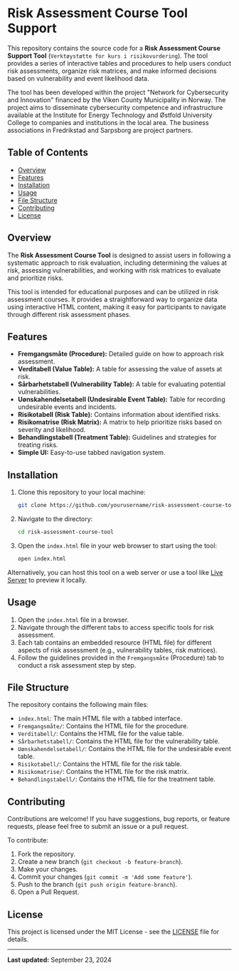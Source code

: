 # Risk Assessment Course Tool Support

This repository contains the source code for a **Risk Assessment Course Support Tool** (`Verktøystøtte for kurs i risikovurdering`). The tool provides a series of interactive tables and procedures to help users conduct risk assessments, organize risk matrices, and make informed decisions based on vulnerability and event likelihood data.

The tool has been developed within the project "Network for Cybersecurity and Innovation" financed by the Viken County Municipality in Norway. The project aims to disseminate cybersecurity competence and infrastructure available at the Institute for Energy Technology and Østfold University College to companies and institutions in the local area. The business associations in Fredrikstad and Sarpsborg are project partners.


## Table of Contents

- [Overview](#overview)
- [Features](#features)
- [Installation](#installation)
- [Usage](#usage)
- [File Structure](#file-structure)
- [Contributing](#contributing)
- [License](#license)

## Overview

The **Risk Assessment Course Tool** is designed to assist users in following a systematic approach to risk evaluation, including determining the values at risk, assessing vulnerabilities, and working with risk matrices to evaluate and prioritize risks.

This tool is intended for educational purposes and can be utilized in risk assessment courses. It provides a straightforward way to organize data using interactive HTML content, making it easy for participants to navigate through different risk assessment phases.

## Features

- **Fremgangsmåte (Procedure):** Detailed guide on how to approach risk assessment.
- **Verditabell (Value Table):** A table for assessing the value of assets at risk.
- **Sårbarhetstabell (Vulnerability Table):** A table for evaluating potential vulnerabilities.
- **Uønskahendelsetabell (Undesirable Event Table):** Table for recording undesirable events and incidents.
- **Risikotabell (Risk Table):** Contains information about identified risks.
- **Risikomatrise (Risk Matrix):** A matrix to help prioritize risks based on severity and likelihood.
- **Behandlingstabell (Treatment Table):** Guidelines and strategies for treating risks.
- **Simple UI:** Easy-to-use tabbed navigation system.

## Installation

1. Clone this repository to your local machine:
    ```bash
    git clone https://github.com/yourusername/risk-assessment-course-tool.git
    ```

2. Navigate to the directory:
    ```bash
    cd risk-assessment-course-tool
    ```

3. Open the `index.html` file in your web browser to start using the tool:
    ```bash
    open index.html
    ```

Alternatively, you can host this tool on a web server or use a tool like [Live Server](https://marketplace.visualstudio.com/items?itemName=ritwickdey.LiveServer) to preview it locally.

## Usage

1. Open the `index.html` file in a browser.
2. Navigate through the different tabs to access specific tools for risk assessment.
3. Each tab contains an embedded resource (HTML file) for different aspects of risk assessment (e.g., vulnerability tables, risk matrices).
4. Follow the guidelines provided in the `Fremgangsmåte` (Procedure) tab to conduct a risk assessment step by step.

## File Structure

The repository contains the following main files:

- `index.html`: The main HTML file with a tabbed interface.
- `Fremgangsmåte/`: Contains the HTML file for the procedure.
- `Verditabell/`: Contains the HTML file for the value table.
- `Sårbarhetstabell/`: Contains the HTML file for the vulnerability table.
- `Uønskahendelsetabell/`: Contains the HTML file for the undesirable event table.
- `Risikotabell/`: Contains the HTML file for the risk table.
- `Risikomatrise/`: Contains the HTML file for the risk matrix.
- `Behandlingstabell/`: Contains the HTML file for the treatment table.

## Contributing

Contributions are welcome! If you have suggestions, bug reports, or feature requests, please feel free to submit an issue or a pull request.

To contribute:

1. Fork the repository.
2. Create a new branch (`git checkout -b feature-branch`).
3. Make your changes.
4. Commit your changes (`git commit -m 'Add some feature'`).
5. Push to the branch (`git push origin feature-branch`).
6. Open a Pull Request.

## License

This project is licensed under the MIT License - see the [LICENSE](LICENSE) file for details.

---

**Last updated:** September 23, 2024
